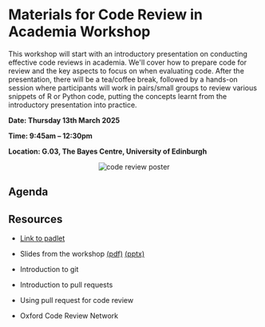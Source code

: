 # Materials for Code Review in Academia Workshop 

This workshop will start with an introductory presentation on conducting effective code reviews in academia. We'll cover how to prepare code for review and the key aspects to focus on when evaluating code. After the presentation, there will be a tea/coffee break, followed by a hands-on session where participants will work in pairs/small groups to review various snippets of R or Python code, putting the concepts learnt from the introductory presentation into practice.

**Date: Thursday 13th March 2025**

**Time: 9:45am – 12:30pm**

**Location: G.03, The Bayes Centre, University of Edinburgh**

<p align="center">
  <img src="https://github.com/user-attachments/assets/dcd1b142-f6e1-4bcf-a308-597d5d8ec5cf" alt="code review poster">
</p>

## Agenda

## Resources

- [Link to padlet](https://tinyurl.com/code-review-padlet)

- Slides from the workshop [(pdf)](introduction_presentation.pdf) [(pptx)](introduction_presentation.pptx)

- Introduction to git
- Introduction to pull requests
- Using pull request for code review
- Oxford Code Review Network
